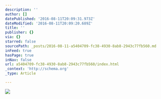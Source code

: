 ```yaml
---
description: ''
author: []
datePublished: '2016-08-11T20:09:31.973Z'
dateModified: '2016-08-11T20:09:20.689Z'
title: ''
publisher: {}
via: {}
starred: false
sourcePath: _posts/2016-08-11-a5404709-fc38-4930-8ab8-2943c77fb560.md
inFeed: true
hasPage: true
inNav: false
url: a5404709-fc38-4930-8ab8-2943c77fb560/index.html
_context: 'http://schema.org'
_type: Article

---
```

![](https://the-grid-user-content.s3-us-west-2.amazonaws.com/b7919181-558d-4a21-84be-b518567f1c06.jpg)
